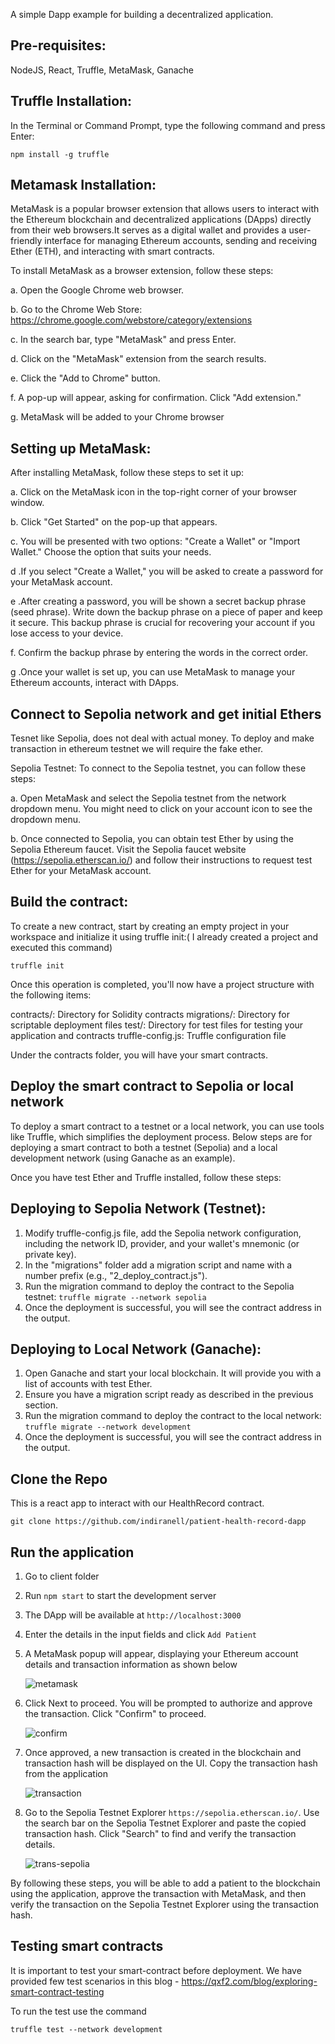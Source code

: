A simple Dapp example for building a decentralized application.

## Pre-requisites:

NodeJS, React, Truffle, MetaMask, Ganache

## Truffle Installation:

In the Terminal or Command Prompt, type the following command and press Enter:

`npm install -g truffle`

## Metamask Installation:

MetaMask is a popular browser extension that allows users to interact with the Ethereum blockchain and decentralized applications (DApps) directly from their web browsers.It serves as a digital wallet and provides a user-friendly interface for managing Ethereum accounts, sending and receiving Ether (ETH), and interacting with smart contracts.

To install MetaMask as a browser extension, follow these steps:

a. Open the Google Chrome web browser.

b. Go to the Chrome Web Store: https://chrome.google.com/webstore/category/extensions

c. In the search bar, type "MetaMask" and press Enter.

d. Click on the "MetaMask" extension from the search results.

e. Click the "Add to Chrome" button.

f. A pop-up will appear, asking for confirmation. Click "Add extension."

g. MetaMask will be added to your Chrome browser


## Setting up MetaMask:

After installing MetaMask, follow these steps to set it up:

a. Click on the MetaMask icon in the top-right corner of your browser window.

b. Click "Get Started" on the pop-up that appears.

c. You will be presented with two options: "Create a Wallet" or "Import Wallet." Choose the option that suits your needs.

d .If you select "Create a Wallet," you will be asked to create a password for your MetaMask account.

e .After creating a password, you will be shown a secret backup phrase (seed phrase). Write down the backup phrase on a piece of paper and keep it secure. This backup phrase is crucial for recovering your account if you lose access to your device.

f. Confirm the backup phrase by entering the words in the correct order.

g .Once your wallet is set up, you can use MetaMask to manage your Ethereum accounts, interact with DApps.

## Connect to Sepolia network and get initial Ethers

Tesnet like Sepolia, does not deal with actual money. To deploy and make transaction in ethereum testnet we will require the fake ether.

Sepolia Testnet: To connect to the Sepolia testnet, you can follow these steps:

a. Open MetaMask and select the Sepolia testnet from the network dropdown menu. You might need to click on your account icon to see the dropdown menu.

b. Once connected to Sepolia, you can obtain test Ether by using the Sepolia Ethereum faucet. Visit the Sepolia faucet website (https://sepolia.etherscan.io/) and follow their instructions to request test Ether for your MetaMask account.

## Build the contract:

To create a new contract, start by creating an empty project in your workspace and initialize it using truffle init:( I already created a project and executed this command)

`truffle init`

Once this operation is completed, you'll now have a project structure with the following items:

contracts/: Directory for Solidity contracts
migrations/: Directory for scriptable deployment files
test/: Directory for test files for testing your application and contracts
truffle-config.js: Truffle configuration file

Under the contracts folder, you will have your smart contracts.

## Deploy the smart contract to Sepolia or local network

To deploy a smart contract to a testnet or a local network, you can use tools like Truffle, which simplifies the deployment process. Below steps are for deploying a smart contract to both a testnet (Sepolia) and a local development network (using Ganache as an example).

Once you have test Ether and Truffle installed, follow these steps:

## Deploying to Sepolia Network (Testnet):

1. Modify truffle-config.js file, add the Sepolia network configuration, including the network ID, provider, and your wallet's mnemonic (or private key).
2. In the "migrations" folder add a migration script and name with a number prefix (e.g., "2_deploy_contract.js").
3. Run the migration command to deploy the contract to the Sepolia testnet:
    `truffle migrate --network sepolia`
4. Once the deployment is successful, you will see the contract address in the output.

##  Deploying to Local Network (Ganache):

1. Open Ganache and start your local blockchain. It will provide you with a list of accounts with test Ether.
2. Ensure you have a migration script ready as described in the previous section.
3. Run the migration command to deploy the contract to the local network:
    `truffle migrate --network development`
4. Once the deployment is successful, you will see the contract address in the output.

## Clone the Repo

This is a react app to interact with our HealthRecord contract.

`git clone https://github.com/indiranell/patient-health-record-dapp`

## Run the application

1. Go to client folder
2. Run `npm start` to start the development server 
3. The DApp will be available at `http://localhost:3000`
4. Enter the details in the input fields and click `Add Patient`
5. A MetaMask popup will appear, displaying your Ethereum account details and transaction information as shown below
   
   ![metamask](https://github.com/indiranell/patient-health-record-dapp/assets/22164284/2af8aaaf-3b0c-4739-9160-a97b5ac0099d)
6. Click Next to proceed. You will be prompted to authorize and approve the transaction. Click "Confirm" to proceed.
   
    ![confirm](https://github.com/indiranell/patient-health-record-dapp/assets/22164284/32088f15-aacf-4f7b-bd40-cc4a50968de3)
7. Once approved, a new transaction is created in the blockchain and transaction hash will be displayed on the UI. Copy the transaction hash from the application
    
   ![transaction](https://github.com/indiranell/patient-health-record-dapp/assets/22164284/1eeb4888-7b43-4dbc-b5af-c0785daacec9)
8. Go to the Sepolia Testnet Explorer `https://sepolia.etherscan.io/`. Use the search bar on the Sepolia Testnet Explorer and paste the copied transaction hash. Click "Search" to find and verify the transaction details.
    
   ![trans-sepolia](https://github.com/indiranell/patient-health-record-dapp/assets/22164284/e5c5df6b-c66c-41b1-95a6-55159c75bed5)

By following these steps, you will be able to add a patient to the blockchain using the application, approve the transaction with MetaMask, and then verify the transaction on the Sepolia Testnet Explorer using the transaction hash.

## Testing smart contracts

It is important to test your smart-contract before deployment. We have provided few test scenarios in this blog - https://qxf2.com/blog/exploring-smart-contract-testing

To run the test use the command 

`truffle test --network development`
